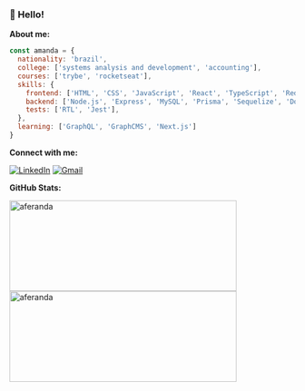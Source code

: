 ### 👋 Hello!

**About me:**


```javascript
const amanda = {
  nationality: 'brazil',
  college: ['systems analysis and development', 'accounting'],
  courses: ['trybe', 'rocketseat'],
  skills: {
    frontend: ['HTML', 'CSS', 'JavaScript', 'React', 'TypeScript', 'Redux', 'Context API', 'React Hooks', 'Styled Components', 'Tailwind'],
    backend: ['Node.js', 'Express', 'MySQL', 'Prisma', 'Sequelize', 'Docker'],
    tests: ['RTL', 'Jest'],
  },
  learning: ['GraphQL', 'GraphCMS', 'Next.js']
}
```

**Connect with me:**

[![LinkedIn](https://img.shields.io/badge/linkedin-%230077B5.svg?style=for-the-badge&logo=linkedin&logoColor=white)](https://linkedin.com/in/aferanda)
[![Gmail](https://img.shields.io/badge/Gmail-D14836?style=for-the-badge&logo=gmail&logoColor=white)](mailto:aferanda@gmail.com)

**GitHub Stats:**

<img width="400px" align="left" height="160px" src="https://github-readme-stats.vercel.app/api?username=aferanda&show_icons=true&locale=en&theme=tokyonight" alt="aferanda" />

<img width="400px" height="160px" src="https://github-readme-stats.vercel.app/api/top-langs?username=aferanda&show_icons=true&locale=en&langs_count=6&layout=compact&theme=tokyonight" alt="aferanda" />
